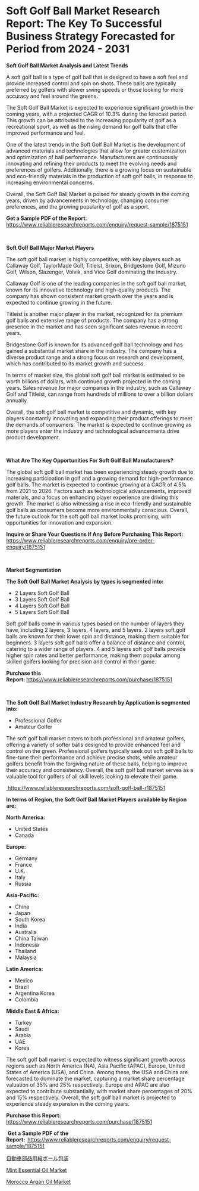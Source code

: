 <p><h1>Soft Golf Ball Market Research Report: The Key To Successful Business Strategy Forecasted for Period from 2024 - 2031</h1></p><p><strong>Soft Golf Ball Market Analysis and Latest Trends</strong></p>
<p><p>A soft golf ball is a type of golf ball that is designed to have a soft feel and provide increased control and spin on shots. These balls are typically preferred by golfers with slower swing speeds or those looking for more accuracy and feel around the greens.</p><p>The Soft Golf Ball Market is expected to experience significant growth in the coming years, with a projected CAGR of 10.3% during the forecast period. This growth can be attributed to the increasing popularity of golf as a recreational sport, as well as the rising demand for golf balls that offer improved performance and feel.</p><p>One of the latest trends in the Soft Golf Ball Market is the development of advanced materials and technologies that allow for greater customization and optimization of ball performance. Manufacturers are continuously innovating and refining their products to meet the evolving needs and preferences of golfers. Additionally, there is a growing focus on sustainable and eco-friendly materials in the production of soft golf balls, in response to increasing environmental concerns.</p><p>Overall, the Soft Golf Ball Market is poised for steady growth in the coming years, driven by advancements in technology, changing consumer preferences, and the growing popularity of golf as a sport.</p></p>
<p><strong>Get a Sample PDF of the Report:&nbsp;</strong> <a href="https://www.reliableresearchreports.com/enquiry/request-sample/1875151">https://www.reliableresearchreports.com/enquiry/request-sample/1875151</a></p>
<p>&nbsp;</p>
<p><strong>Soft Golf Ball Major Market Players</strong></p>
<p><p>The soft golf ball market is highly competitive, with key players such as Callaway Golf, TaylorMade Golf, Titleist, Srixon, Bridgestone Golf, Mizuno Golf, Wilson, Slazenger, Volvik, and Vice Golf dominating the industry. </p><p>Callaway Golf is one of the leading companies in the soft golf ball market, known for its innovative technology and high-quality products. The company has shown consistent market growth over the years and is expected to continue growing in the future. </p><p>Titleist is another major player in the market, recognized for its premium golf balls and extensive range of products. The company has a strong presence in the market and has seen significant sales revenue in recent years.</p><p>Bridgestone Golf is known for its advanced golf ball technology and has gained a substantial market share in the industry. The company has a diverse product range and a strong focus on research and development, which has contributed to its market growth and success.</p><p>In terms of market size, the global soft golf ball market is estimated to be worth billions of dollars, with continued growth projected in the coming years. Sales revenue for major companies in the industry, such as Callaway Golf and Titleist, can range from hundreds of millions to over a billion dollars annually.</p><p>Overall, the soft golf ball market is competitive and dynamic, with key players constantly innovating and expanding their product offerings to meet the demands of consumers. The market is expected to continue growing as more players enter the industry and technological advancements drive product development.</p></p>
<p>&nbsp;</p>
<p><strong>What Are The Key Opportunities For Soft Golf Ball Manufacturers?</strong></p>
<p><p>The global soft golf ball market has been experiencing steady growth due to increasing participation in golf and a growing demand for high-performance golf balls. The market is expected to continue growing at a CAGR of 4.5% from 2021 to 2026. Factors such as technological advancements, improved materials, and a focus on enhancing player experience are driving this growth. The market is also witnessing a rise in eco-friendly and sustainable golf balls as consumers become more environmentally conscious. Overall, the future outlook for the soft golf ball market looks promising, with opportunities for innovation and expansion.</p></p>
<p><strong>Inquire or Share Your Questions If Any Before Purchasing This Report:</strong> <a href="https://www.reliableresearchreports.com/enquiry/pre-order-enquiry/1875151">https://www.reliableresearchreports.com/enquiry/pre-order-enquiry/1875151</a></p>
<p>&nbsp;</p>
<p><strong>Market Segmentation</strong></p>
<p><strong>The Soft Golf Ball Market Analysis by types is segmented into:</strong></p>
<p><ul><li>2 Layers Soft Golf Ball</li><li>3 Layers Soft Golf Ball</li><li>4 Layers Soft Golf Ball</li><li>5 Layers Soft Golf Ball</li></ul></p>
<p><p>Soft golf balls come in various types based on the number of layers they have, including 2 layers, 3 layers, 4 layers, and 5 layers. 2 layers soft golf balls are known for their lower spin and distance, making them suitable for beginners. 3 layers soft golf balls offer a balance of distance and control, catering to a wider range of players. 4 and 5 layers soft golf balls provide higher spin rates and better performance, making them popular among skilled golfers looking for precision and control in their game.</p></p>
<p><strong>Purchase this Report:&nbsp;</strong><a href="https://www.reliableresearchreports.com/purchase/1875151">https://www.reliableresearchreports.com/purchase/1875151</a></p>
<p>&nbsp;</p>
<p><strong>The Soft Golf Ball Market Industry Research by Application is segmented into:</strong></p>
<p><ul><li>Professional Golfer</li><li>Amateur Golfer</li></ul></p>
<p><p>The soft golf ball market caters to both professional and amateur golfers, offering a variety of softer balls designed to provide enhanced feel and control on the green. Professional golfers typically seek out soft golf balls to fine-tune their performance and achieve precise shots, while amateur golfers benefit from the forgiving nature of these balls, helping to improve their accuracy and consistency. Overall, the soft golf ball market serves as a valuable tool for golfers of all skill levels looking to elevate their game.</p></p>
<p><a href="https://www.reliableresearchreports.com/soft-golf-ball-r1875151">&nbsp;https://www.reliableresearchreports.com/soft-golf-ball-r1875151</a></p>
<p><strong>In terms of Region, the Soft Golf Ball Market Players available by Region are:</strong></p>
<p>
    <p> <strong> North America: </strong>
        <ul>
            <li>United States</li>
            <li>Canada</li>
        </ul>
        </p> 
    <p> <strong> Europe: </strong>
        <ul>
            <li>Germany</li>
            <li>France</li>
            <li>U.K.</li>
            <li>Italy</li>
            <li>Russia</li>
        </ul>
        </p> 
    <p> <strong> Asia-Pacific: </strong>
        <ul>
            <li>China</li>
            <li>Japan</li>
            <li>South Korea</li>
            <li>India</li>
            <li>Australia</li>
            <li>China Taiwan</li>
            <li>Indonesia</li>
            <li>Thailand</li>
            <li>Malaysia</li>
        </ul>
        </p> 
    <p> <strong> Latin America: </strong>
        <ul>
            <li>Mexico</li>
            <li>Brazil</li>
            <li>Argentina Korea</li>
            <li>Colombia</li>
        </ul>
        </p> 
    <p> <strong> Middle East & Africa: </strong>
        <ul>
            <li>Turkey</li>
            <li>Saudi</li>
            <li>Arabia</li>
            <li>UAE</li>
            <li>Korea</li>
        </ul>
    </p>
    </p>
<p><p>The soft golf ball market is expected to witness significant growth across regions such as North America (NA), Asia Pacific (APAC), Europe, United States of America (USA), and China. Among these, the USA and China are forecasted to dominate the market, capturing a market share percentage valuation of 35% and 25% respectively. Europe and APAC are also expected to contribute substantially, with market share percentages of 20% and 15% respectively. Overall, the soft golf ball market is projected to experience steady expansion in the coming years.</p></p>
<p><strong>Purchase this Report: </strong><a href="https://www.reliableresearchreports.com/purchase/1875151">https://www.reliableresearchreports.com/purchase/1875151</a></p>
<p>&nbsp;<strong>Get a Sample PDF of the Report:&nbsp;&nbsp;</strong><a href="https://www.reliableresearchreports.com/enquiry/request-sample/1875151">https://www.reliableresearchreports.com/enquiry/request-sample/1875151</a></p>
<p><strong></strong></p>
<p><p><a href="https://github.com/LeoraEber/Market-Research-Report-List-1/blob/main/5857839144420.md">自動車部品用段ボール包装</a></p><p><a href="https://github.com/kathiaseamanalvaradovlprc2h/Market-Research-Report-List-3/blob/main/mint-essential-oil-market.md">Mint Essential Oil Market</a></p><p><a href="https://github.com/EbonyHane1955/Market-Research-Report-List-1/blob/main/morocco-argan-oil-market.md">Morocco Argan Oil Market</a></p></p>